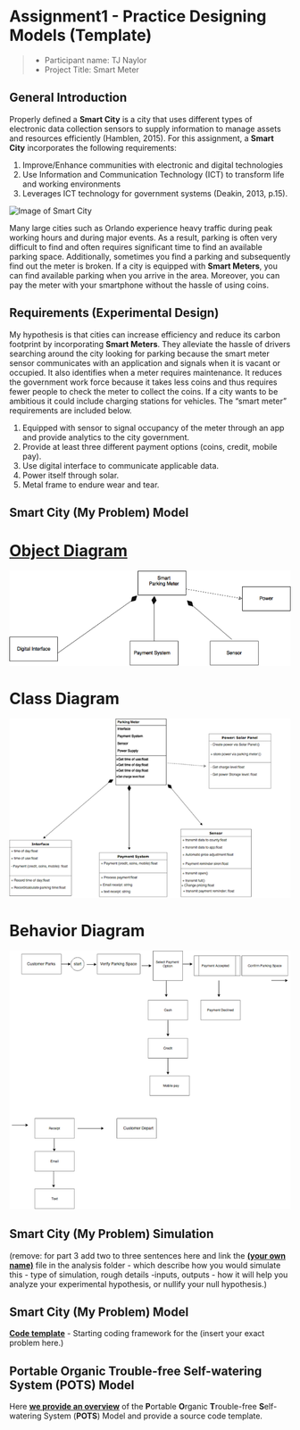 # Assignment1 - Practice Designing Models (Template)


> * Participant name: TJ Naylor
> * Project Title: Smart Meter

## General Introduction

Properly defined a **Smart City** is a city that uses different types of electronic data collection sensors to supply information to manage assets and resources efficiently (Hamblen, 2015). For this assignment, a **Smart City** incorporates the following requirements: 

1.	Improve/Enhance communities with electronic and digital technologies
2.	Use Information and Communication Technology (ICT) to transform life and working 	 environments
3.	Leverages ICT technology for government systems (Deakin, 2013, p.15).


![Image of Smart City](images/smartcity.png)

Many large cities such as Orlando experience heavy traffic during peak working hours and during major events. As a result, parking is often very difficult to find and often requires significant time to find an available parking space. Additionally, sometimes you find a parking and subsequently find out the meter is broken. If a city is equipped with **Smart Meters**, you can find available parking when you arrive in the area. Moreover, you can pay the meter with your smartphone without the hassle of using coins.

## Requirements (Experimental Design)

My hypothesis is that cities can increase efficiency and reduce its carbon footprint by incorporating **Smart Meters**. They alleviate the hassle of drivers searching around the city looking for parking because the smart meter sensor communicates with an application and signals when it is vacant or occupied. It also identifies when a meter requires maintenance. It reduces the government work force because it takes less coins and thus requires fewer people to check the meter to collect the coins. If a city wants to be ambitious it could include charging stations for vehicles. The “smart meter” requirements are included below.

1.	Equipped with sensor to signal occupancy of the meter through an app and provide analytics to the city	    	 	 government.
2.	Provide at least three different payment options (coins, credit, mobile pay).
3.	Use digital interface to communicate applicable data.
4.	Power itself through solar.
5.	Metal frame to endure wear and tear.

## Smart City (My Problem) Model

# [**Object Diagram**](images/Objectdiagram1.png)
 ![**Object Diagram**](images/Objectdiagram1.png)
# Class Diagram
 ![**Class Diagram**](images/classdiagram.png)
# Behavior Diagram
 ![**Behavior Diagram**](images/Behaviordiagram.png)

## Smart City (My Problem) Simulation

(remove: for part 3 add two to three sentences here and link the [**(your own name)**](model/README.md) file in the analysis folder - which describe how you would simulate this - type of simulation, rough details -inputs, outputs - how it will help you analyze your experimental hypothesis, or nullify your null hypothesis.)


## Smart City (My Problem) Model
[**Code template**](code/README.md) - Starting coding framework for the (insert your exact problem here.)

## **P**ortable **O**rganic **T**rouble-free **S**elf-watering System (**POTS**) Model
Here [**we provide an overview**](code/POTS_system/README.md) of the **P**ortable **O**rganic **T**rouble-free **S**elf-watering System (**POTS**) Model and provide a source code template.
